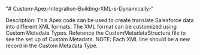 "# Custom-Apex-Integration-Building-XML-s-Dynamically-" 

Description:
This Apex code can be used to create translate Salesforce data into different XML formats. The XML format can be customized using Custom Metadata Types. Reference the CustomMetadataStructure file to see the set up of Custom Metadata. NOTE: Each XML line should be a new record in the Custom Metadata Type.
